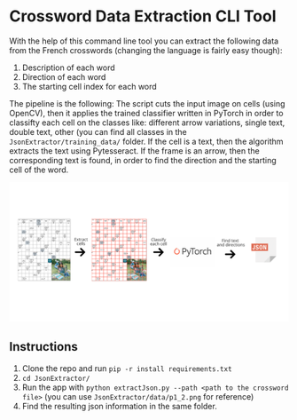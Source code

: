 # Crossword Data Extraction CLI Tool

With the help of this command line tool you can extract the following data from the French crosswords (changing the language is fairly easy though):
1. Description of each word
2. Direction of each word
3. The starting cell index for each word

The pipeline is the following: The script cuts the input image on cells (using OpenCV), then it applies the trained classifier written in PyTorch in order to classifty each cell on the classes like: different arrow variations, single text, double text, other (you can find all classes in the `JsonExtractor/training_data/` folder. If the cell is a text, then the algorithm extracts the text using Pytesseract. If the frame is an arrow, then the corresponding text is found, in order to find the direction and the starting cell of the word.

![](JsonExtractor/images/schema.png)



## Instructions
1. Clone the repo and run `pip -r install requirements.txt`
2. `cd JsonExtractor/`
3. Run the app with `python extractJson.py --path <path to the crossword file>` (you can use `JsonExtractor/data/p1_2.png` for reference)
4. Find the resulting json information in the same folder.

